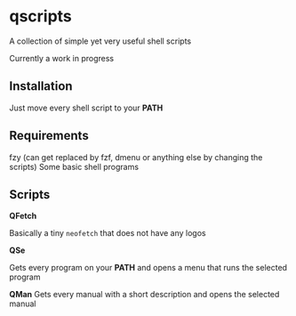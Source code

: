 # qscripts
A collection of simple yet very useful shell scripts

Currently a work in progress

Installation
---

Just move every shell script to your **PATH**

Requirements
---
fzy (can get replaced by fzf, dmenu or anything else by changing the scripts)
Some basic shell programs

Scripts
---

**QFetch**

Basically a tiny ``neofetch`` that does not have any logos

**QSe**

Gets every program on your **PATH** and opens a menu that runs the selected program

**QMan**
Gets every manual with a short description and opens the selected manual
